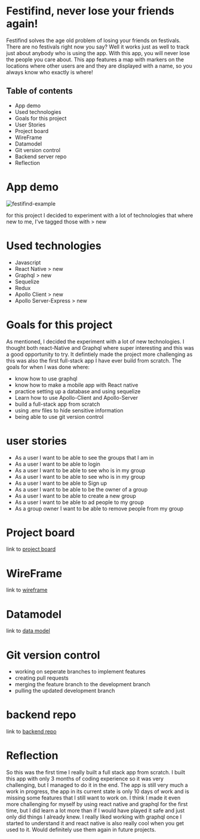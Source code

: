 
# Festifind, never lose your friends again!

Festifind solves the age old problem of losing your friends on festivals. There are no festivals right now you say? Well it works just as well to track just about anybody who is using the app. With this app, you will never lose the people you care about. This app features a map with markers on the locations where other users are and they are displayed with a name, so you always know who exactly is where!

## Table of contents
- App demo
- Used technologies
- Goals for this project
- User Stories
- Project board
- WireFrame
- Datamodel
- Git version control
- Backend server repo
- Reflection

# App demo
![festifind-example](https://github.com/DannyS-stack/festifind-front/blob/development/Images/ezgif.com-gif-maker.gif)


for this project I decided to experiment with a lot of technologies that where new to me, I've tagged those with > new

# Used technologies
- Javascript
- React Native > new
- Graphql > new
- Sequelize
- Redux
- Apollo Client > new
- Apollo Server-Express > new

# Goals for this project

As mentioned, I decided the experiment with a lot of new technologies. I thought both react-Native and Graphql where super interesting and this was a good opportunity to try. It defintiely made the project more challenging as this was also the first full-stack app I have ever build from scratch. The goals for when I was done where:

- know how to use graphql
- know how to make a mobile app with React native
- practice setting up a database and using sequelize
- Learn how to use Apollo-Client and Apollo-Server
- build a full-stack app from scratch
- using .env files to hide sensitive information
- being able to use git version control


# user stories
- As a user I want to be able to see the groups that I am in
- As a user I want to be able to login 
- As a user I want to be able to see who is in my group
- As a user I want to be able to see who is in my group
- As a user I want to be able to Sign up 
- As a user I want to be able to be the owner of a group
- As a user I want to be able to create a new group
- As a user I want to be able to ad people to my group
- As a group owner I want to be able to  remove people from my group


 
# Project board

link to [project board](https://github.com/users/DannyS-stack/projects/1)


# WireFrame
link to [wireframe](https://wireframepro.mockflow.com/editor.jsp?editor=off&perm=Owner&projectid=M42573935fe48c12eb0f83445370f93f11602491326051&publicid=6eb9fa79163a47c59d90e0f2e5f9bd44#/page/D7b7e575d9c0fd41f1ddaf768cdf82b89)



# Datamodel
link to [data model](https://dbdiagram.io/d/5f8445eb3a78976d7b774ab5)


# Git version control
- working on seperate branches to implement features
- creating pull requests
- merging the feature branch to the development branch
- pulling the updated development branch

# backend repo
link to [backend repo](https://github.com/DannyS-stack/festifind-back)


#  Reflection

So this was the first time I really built a full stack app from scratch. I built this app with only 3 months of coding experience so it was very challenging, but I managed to do it in the end. The app is still very much a work in progress, the app in its current state is only 10 days of work and is missing some features that I still want to work on. I think I made it even more challenging for myself by using react native and graphql for the first time, but I did learn a lot more than if I would have played it safe and just only did things I already knew. I really liked working with graphql once I started to understand it and react native is also really cool when you get used to it. Would definitely use them again in future projects.
 










